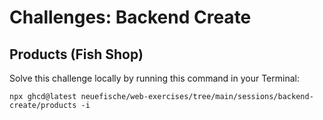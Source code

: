 # Challenges: Backend Create

## Products (Fish Shop)

Solve this challenge locally by running this command in your Terminal:

```
npx ghcd@latest neuefische/web-exercises/tree/main/sessions/backend-create/products -i
```
